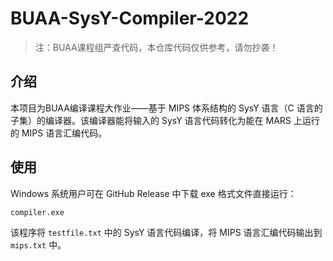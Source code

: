 # BUAA-SysY-Compiler-2022
> 注：BUAA课程组严查代码，本仓库代码仅供参考，请勿抄袭！

## 介绍

本项目为BUAA编译课程大作业——基于 MIPS 体系结构的 SysY 语言（C 语言的子集）的编译器。该编译器能将输入的 SysY 语言代码转化为能在 MARS 上运行的 MIPS 语言汇编代码。

## 使用

Windows 系统用户可在 GitHub Release 中下载 exe 格式文件直接运行：

```
compiler.exe
```

该程序将 `testfile.txt` 中的 SysY 语言代码编译，将 MIPS 语言汇编代码输出到 `mips.txt` 中。
